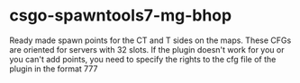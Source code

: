 # csgo-spawntools7-mg-bhop
Ready made spawn points for the CT and T sides on the maps. These CFGs are oriented for servers with 32 slots.
If the plugin doesn't work for you or you can't add points, you need to specify the rights to the cfg file of the plugin in the format 777
